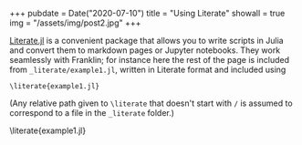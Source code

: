 +++
pubdate = Date("2020-07-10")
title = "Using Literate"
showall = true
img = "/assets/img/post2.jpg"
+++

[Literate.jl](https://github.com/fredrikekre/Literate.jl) is a convenient package that allows you to write scripts in Julia and convert them to markdown pages or Jupyter notebooks.
They work seamlessly with Franklin; for instance here the rest of the page is included from `_literate/example1.jl`, written in Literate format and included using

```plaintext
\literate{example1.jl}
```

(Any relative path given to `\literate` that doesn't start with `/` is assumed to correspond to a file in the `_literate` folder.)

\literate{example1.jl}
